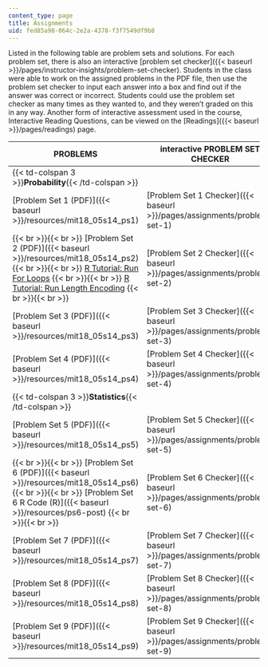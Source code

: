 ```yaml
---
content_type: page
title: Assignments
uid: fed85a98-064c-2e2a-4378-f3f7549df9b8
---
```


Listed in the following table are problem sets and solutions. For each problem set, there is also an interactive [problem set checker]({{< baseurl >}}/pages/instructor-insights/problem-set-checker). Students in the class were able to work on the assigned problems in the PDF file, then use the problem set checker to input each answer into a box and find out if the answer was correct or incorrect. Students could use the problem set checker as many times as they wanted to, and they weren’t graded on this in any way. Another form of interactive assessment used in the course, Interactive Reading Questions, can be viewed on the [Readings]({{< baseurl >}}/pages/readings) page.

| PROBLEMS | interactive PROBLEM SET CHECKER | SOLUTIONS |
| --- | --- | --- |
| {{< td-colspan 3 >}}**Probability**{{< /td-colspan >}} |||
| [Problem Set 1 (PDF)]({{< baseurl >}}/resources/mit18_05s14_ps1) | [Problem Set 1 Checker]({{< baseurl >}}/pages/assignments/problem-set-1) | [Solutions to Problem Set 1 (PDF)]({{< baseurl >}}/resources/mit18_05s14_ps1_solutions) |
|  {{< br >}}{{< br >}} [Problem Set 2 (PDF)]({{< baseurl >}}/resources/mit18_05s14_ps2) {{< br >}}{{< br >}} [R Tutorial: Run For Loops](./resolveuid/e3dda40a0e135f7dc8c11e79e0811f29) {{< br >}}{{< br >}} [R Tutorial: Run Length Encoding](./resolveuid/f38b7d20d035fe0f3b6ec9525fc093bf) {{< br >}}{{< br >}}  | [Problem Set 2 Checker]({{< baseurl >}}/pages/assignments/problem-set-2) | [Solutions to Problem Set 2 (PDF)]({{< baseurl >}}/resources/mit18_05s14_ps2_solutions) |
| [Problem Set 3 (PDF)]({{< baseurl >}}/resources/mit18_05s14_ps3) | [Problem Set 3 Checker]({{< baseurl >}}/pages/assignments/problem-set-3) | [Solutions to Problem Set 3 (PDF)]({{< baseurl >}}/resources/mit18_05s14_ps3_solutions) |
| [Problem Set 4 (PDF)]({{< baseurl >}}/resources/mit18_05s14_ps4) | [Problem Set 4 Checker]({{< baseurl >}}/pages/assignments/problem-set-4) | [Solutions to Problem Set 4 (PDF)]({{< baseurl >}}/resources/mit18_05s14_ps4_solutions) |
| {{< td-colspan 3 >}}**Statistics**{{< /td-colspan >}} |||
| [Problem Set 5 (PDF)]({{< baseurl >}}/resources/mit18_05s14_ps5) | [Problem Set 5 Checker]({{< baseurl >}}/pages/assignments/problem-set-5) | [Solutions to Problem Set 5 (PDF)]({{< baseurl >}}/resources/mit18_05s14_ps5_solutions) |
|  {{< br >}}{{< br >}} [Problem Set 6 (PDF)]({{< baseurl >}}/resources/mit18_05s14_ps6) {{< br >}}{{< br >}} [Problem Set 6 R Code (R)]({{< baseurl >}}/resources/ps6-post) {{< br >}}{{< br >}}  | [Problem Set 6 Checker]({{< baseurl >}}/pages/assignments/problem-set-6) | [Solutions to Problem Set 6 (PDF)]({{< baseurl >}}/resources/mit18_05s14_ps6_solutions) |
| [Problem Set 7 (PDF)]({{< baseurl >}}/resources/mit18_05s14_ps7) | [Problem Set 7 Checker]({{< baseurl >}}/pages/assignments/problem-set-7) | [Solutions to Problem Set 7 (PDF)]({{< baseurl >}}/resources/mit18_05s14_ps7_solutions) |
| [Problem Set 8 (PDF)]({{< baseurl >}}/resources/mit18_05s14_ps8) | [Problem Set 8 Checker]({{< baseurl >}}/pages/assignments/problem-set-8) | [Solutions to Problem Set 8 (PDF)]({{< baseurl >}}/resources/mit18_05s14_ps8_solutions) |
| [Problem Set 9 (PDF)]({{< baseurl >}}/resources/mit18_05s14_ps9) | [Problem Set 9 Checker]({{< baseurl >}}/pages/assignments/problem-set-9) | [Solutions to Problem Set 9 (PDF)]({{< baseurl >}}/resources/mit18_05s14_ps9_solutions)